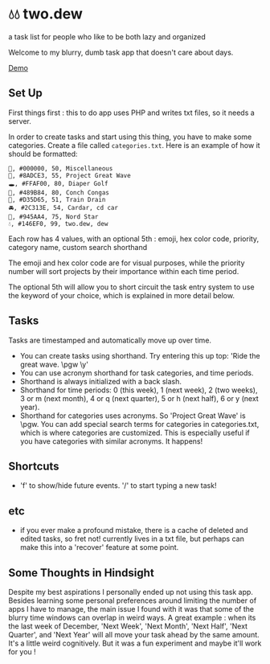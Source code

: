 # 💧️💧️ two.dew
a task list for people who like to be both lazy and organized

Welcome to my blurry, dumb task app that doesn't care about days.

[Demo](https://disasterpeace.com/two.dew/)

## Set Up ##
First things first : this to do app uses PHP and writes txt files, so it needs a server.

In order to create tasks and start using this thing, you have to make some categories. Create a file called `categories.txt`. Here is an example of how it should be formatted:

```
🦚️, #000000, 50, Miscellaneous
🌊️, #8ADCE3, 55, Project Great Wave
🕳️, #FFAF00, 80, Diaper Golf
🐚️, #489B84, 80, Conch Congas
🚆️, #D35D65, 51, Train Drain
🚘️, #2C313E, 54, Cardar, cd car
🌟️, #945AA4, 75, Nord Star
💧️, #146EF0, 99, two.dew, dew
```

Each row has 4 values, with an optional 5th :
emoji, hex color code, priority, category name, custom search shorthand

The emoji and hex color code are for visual purposes, while the priority number will sort projects by their importance within each time period.

The optional 5th will allow you to short circuit the task entry system to use the keyword of your choice, which is explained in more detail below.

## Tasks ##
Tasks are timestamped and automatically move up over time.

- You can create tasks using shorthand. Try entering this up top: 'Ride the great wave. \pgw \y'
- You can use acronym shorthand for task categories, and time periods.
- Shorthand is always initialized with a back slash.
- Shorthand for time periods: 0 (this week), 1 (next week), 2 (two weeks), 3 or m (next month), 4 or q (next quarter), 5 or h (next half), 6 or y (next year).
- Shorthand for categories uses acronyms. So 'Project Great Wave' is \pgw. You can add special search terms for categories in categories.txt, which is where categories are customized. This is especially useful if you have categories with similar acronyms. It happens!

## Shortcuts ##
- 'f' to show/hide future events. '/' to start typing a new task!

## etc ##
- if you ever make a profound mistake, there is a cache of deleted and edited tasks, so fret not! currently lives in a txt file, but perhaps can make this into a 'recover' feature at some point.

## Some Thoughts in Hindsight ##
Despite my best aspirations I personally ended up not using this task app. Besides learning some personal preferences around limiting the number of apps I have to manage, the main issue I found with it was that some of the blurry time windows can overlap in weird ways. A great example : when its the last week of December, 'Next Week', 'Next Month', 'Next Half', 'Next Quarter', and 'Next Year' will all move your task ahead by the same amount. It's a little weird cognitively. But it was a fun experiment and maybe it'll work for you !
